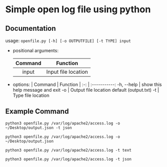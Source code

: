 # Simple open log file using python

## Documentation
usage: `openfile.py [-h] [-o OUTPUTFILE] [-t TYPE] input`

- positional arguments:

    | Command  | Function  |
    :-: | :-----------:
    input | Input file location


- options:
    | Command  | Function  |
    :-: | :-----------:
    -h, --help | show this help message and exit
    -o | Output file location default (output.txt)
    -t | Type file location

## Example Command


```
python3 openfile.py /var/log/apache2/access.log -o ~/Desktop/output.json -t json
```

```
python3 openfile.py /var/log/apache2/access.log -o ~/Desktop/output.json
```

```
python3 openfile.py /var/log/apache2/access.log -t text
```
```
python3 openfile.py /var/log/apache2/access.log -t json
```
